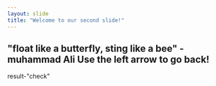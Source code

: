 ```yaml
---
layout: slide
title: "Welcome to our second slide!"
---
```

"float like a butterfly, sting like a bee" -muhammad Ali
Use the left arrow to go back!
----
result-"check"
